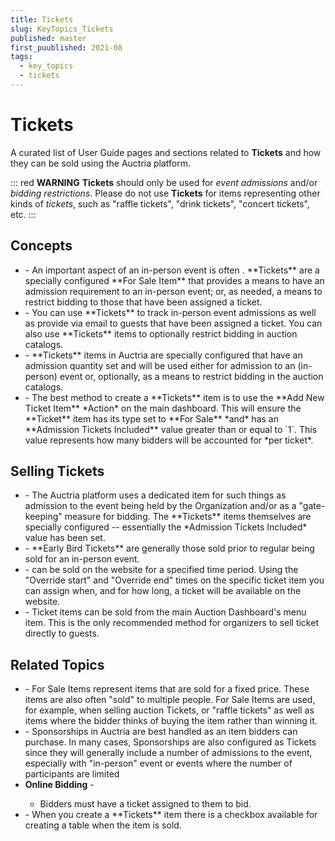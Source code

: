 ```yaml
---
title: Tickets
slug: KeyTopics_Tickets
published: master
first_puublished: 2021-08
tags:
  - key_topics
  - tickets
---
```


# Tickets

A curated  list of User Guide pages and sections related to **Tickets** and how they can be sold using the Auctria platform.

::: red
**WARNING**
**Tickets** should only be used for *event admissions* and/or *bidding restrictions*. Please do not use **Tickets** for items representing other kinds of *tickets*, such as "raffle tickets", "drink tickets", "concert tickets", etc.
:::

## Concepts

- <IndexLink slug="TicketConcepts"/>
  - An important aspect of an in-person event is often <IndexLink slug="Tickets"/>. **Tickets** are a specially configured **For Sale Item** that provides a means to have an admission requirement to an in-person event; or, as needed, a means to restrict bidding to those that have been assigned a ticket.
- <IndexLink slug="ItemConcepts_IntroductionToTickets"/>
  - You can use **Tickets** to track in-person event admissions as well as provide <IndexLink slug="E-Tickets"/> via email to guests that have been assigned a ticket. You can also use **Tickets** items to optionally restrict bidding in auction catalogs.
- <IndexLink slug="Tickets"/>
  - **Tickets** items in Auctria are specially configured <IndexLink slug="ForSaleItems"/> that have an admission quantity set and will be used either for admission to an (in-person) event or, optionally, as a means to restrict bidding in the auction catalogs.
- <IndexLink slug="CreateTickets"/>
  - The best method to create a **Tickets** item is to use the **Add New Ticket Item** *Action* on the main <IndexLink slug="Tickets"/> dashboard. This will ensure the **Ticket** item has its type set to **For Sale** *and* has an **Admission Tickets Included** value greater than or equal to `1`. This value represents how many bidders will be accounted for *per ticket*.

<HRDiv/>

## Selling Tickets

- <IndexLink slug="AddEventTickets"/>
  - The Auctria platform uses a dedicated <IndexLink slug="Tickets"/> item for such things as admission to the event being held by the Organization and/or as a "gate-keeping" measure for bidding. The **Tickets** items themselves are specially configured <IndexLink slug="ForSaleItems"/> -- essentially the *Admission Tickets Included* value has been set.
- <IndexLink slug="EarlyBirdTickets"/>
  - **Early Bird Tickets** are generally those sold prior to regular <IndexLink slug="Tickets"/> being sold for an in-person event.
- <IndexLink slug="TicketsLimitedTimes"/>
  - <IndexLink slug="Tickets"/> can be sold on the website for a specified time period. Using the "Override start" and "Override end" times on the specific ticket item you can assign when, and for how long, a ticket will be available on the website.
- <IndexLink slug="SellTickets"/>
  - Ticket items can be sold from the main Auction Dashboard's <IndexLink slug="Tickets"/> menu item. This is the only recommended method for organizers to sell ticket directly to guests.

<HRDiv/>

## Related Topics

- <IndexLink slug="ForSaleItems"/>
  - For Sale Items represent items that are sold for a fixed price. These items are also often "sold" to multiple people. For Sale Items are used, for example, when selling auction Tickets, or "raffle tickets" as well as items where the bidder thinks of buying the item rather than winning it.
- <IndexLink slug="Concepts_SellingSponsorships"/>
  - Sponsorships in Auctria are best handled as an item bidders can purchase. In many cases, Sponsorships are also configured as Tickets since they will generally include a number of admissions to the event, especially with "in-person" event or events where the number of participants are limited
- **Online Bidding** - <IndexLink slug="OnlineBidding" anchor="only-ticket-holders"/>
  - Bidders must have a ticket assigned to them to bid.
- <IndexLink slug="TablesAndTickets"/>
  - When you create a **Tickets** item there is a checkbox available for creating a table when the item is sold.

<ChildPages/>
<Revised text="Reviewed" date="2022-04-04"/>
